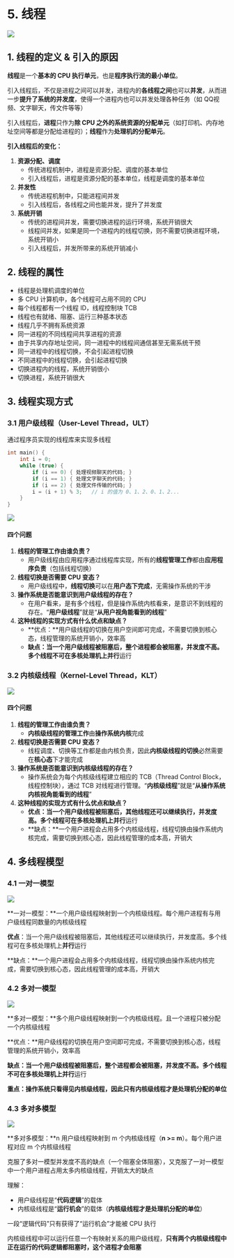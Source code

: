 # 5. 线程

![](../.gitbook/assets/xian-cheng-.svg)

## 1. 线程的定义 & 引入的原因

**线程**是一个**基本的 CPU 执行单元**，也是**程序执行流的最小单位**。

引入线程后，不仅是进程之间可以并发，进程内的**各线程之间**也可以**并发**，从而进一步**提升了系统的并发度**，使得一个进程内也可以并发处理各种任务（如 QQ视频、文字聊天，传文件等等）

引入线程后，**进程**只作为**除 CPU 之外的系统资源的分配单元**（如打印机、内存地址空间等都是分配给进程的）；**线程**作为**处理机的分配单元**。



**引入线程后的变化：**

1. **资源分配、调度**
   * 传统进程机制中，进程是资源分配、调度的基本单位
   * 引入线程后，进程是资源分配的基本单位，线程是调度的基本单位
2. **并发性**
   * 传统进程机制中，只能进程间并发
   * 引入线程后，各线程之间也能并发，提升了并发度
3. **系统开销**
   * 传统的进程间并发，需要切换进程的运行环境，系统开销很大
   * 线程间并发，如果是同一个进程内的线程切换，则不需要切换进程环境，系统开销小
   * 引入线程后，并发所带来的系统开销减小

## 2. 线程的属性

* 线程是处理机调度的单位
* 多 CPU 计算机中，各个线程可占用不同的 CPU
* 每个线程都有一个线程 ID，线程控制块 TCB
* 线程也有就绪、阻塞、运行三种基本状态
* 线程几乎不拥有系统资源
* 同一进程的不同线程间共享进程的资源
* 由于共享内存地址空间，同一进程中的线程间通信甚至无需系统干预
* 同一进程中的线程切换，不会引起进程切换
* 不同进程中的线程切换，会引起进程切换
* 切换进程内的线程，系统开销很小
* 切换进程，系统开销很大

## 3. 线程实现方式

### 3.1 用户级线程（User-Level Thread，ULT）

通过程序员实现的线程库来实现多线程

```c
int main() {
    int i = 0;
    while (true) {
        if (i == 0) { 处理视频聊天的代码; }
        if (i == 1) { 处理文字聊天的代码; }
        if (i == 2) { 处理文件传输的代码; }
        i = (i + 1) % 3;   // i 的值为 0、1、2、0、1、2...
    }
}
```

![](../.gitbook/assets/image%20%2843%29.png)

#### 四个问题

1. **线程的管理工作由谁负责？**
   * 用户级线程由应用程序通过线程库实现，所有的**线程管理工作**都由**应用程序负责**（包括线程切换）
2. **线程切换是否需要 CPU 变态？**
   * 用户级线程中，**线程切换**可以在**用户态下完成**，无需操作系统的干涉
3. **操作系统是否能意识到用户级线程的存在？**
   * 在用户看来，是有多个线程，但是操作系统内核看来，是意识不到线程的存在。“**用户级线程**”就是“**从用户视角能看到的线程**”
4. **这种线程的实现方式有什么优点和缺点？**
   * **优点：**用户级线程的切换在用户空间即可完成，不需要切换到核心态，线程管理的系统开销小，效率高
   * **缺点：**当一个用户级线程被阻塞后，整个进程都会被阻塞，并发度不高。多个线程不可在多核处理机上**并行**运行

### 3.2 内核级线程（Kernel-Level Thread，KLT）

![](../.gitbook/assets/image%20%2831%29.png)

#### 四个问题

1. **线程的管理工作由谁负责？**
   * **内核级线程的管理工作**由**操作系统内核**完成
2. **线程切换是否需要 CPU 变态？**
   * 线程调度、切换等工作都是由内核负责，因此**内核级线程的切换**必然需要在**核心态**下才能完成
3. **操作系统是否能意识到内核级线程的存在？**
   * 操作系统会为每个内核级线程建立相应的 TCB（Thread Control Block，线程控制块），通过 TCB 对线程进行管理。“**内核级线程**”就是“**从操作系统内核视角能看到的线程**”
4. **这种线程的实现方式有什么优点和缺点？**
   * **优点：**当一个用户级线程被阻塞后，其他线程还可以继续执行，并发度高。多个线程可在多核处理机上**并行**运行
   * **缺点：**一个用户进程会占用多个内核级线程，线程切换由操作系统内核完成，需要切换到核心态，因此线程管理的成本高，开销大

## 4. 多线程模型

### 4.1 一对一模型

![](../.gitbook/assets/image%20%2823%29.png)

**一对一模型：**一个用户级线程映射到一个内核级线程。每个用户进程有与用户级线程同数量的内核级线程

**优点**：当一个用户级线程被阻塞后，其他线程还可以继续执行，并发度高。多个线程可在多核处理机上**并行**运行

**缺点：**一个用户进程会占用多个内核级线程，线程切换由操作系统内核完成，需要切换到核心态，因此线程管理的成本高，开销大

### 4.2 多对一模型

![](../.gitbook/assets/image%20%2832%29.png)

**多对一模型：**多个用户级线程映射到一个内核级线程。且一个进程只被分配一个内核级线程

**优点：**用户级线程的切换在用户空间即可完成，不需要切换到核心态，线程管理的系统开销小，效率高

**缺点：**当一个用户级线程被阻塞后，整个进程都会被阻塞，并发度不高。多个线程不可在多核处理机上**并行**运行

**重点：**操作系统只看得见内核级线程，因此只有**内核级线程才是处理机分配的单位**

### 4.3 多对多模型

![](../.gitbook/assets/image%20%2840%29.png)

**多对多模型：**n 用户级线程映射到 m 个内核级线程（**n &gt;= m**）。每个用户进程对应 m 个内核级线程

克服了多对一模型并发度不高的缺点（一个阻塞全体阻塞），又克服了一对一模型中一个用户进程占用太多内核级线程，开销太大的缺点

理解：

* 用户级线程是“**代码逻辑**”的载体
* 内核级线程是“**运行机会**”的载体（**内核级线程才是处理机分配的单位**）

一段“逻辑代码”只有获得了“运行机会”才能被 CPU 执行

内核级线程中可以运行任意一个有映射关系的用户级线程，**只有两个内核级线程中正在运行的代码逻辑都阻塞时，这个进程才会阻塞**

